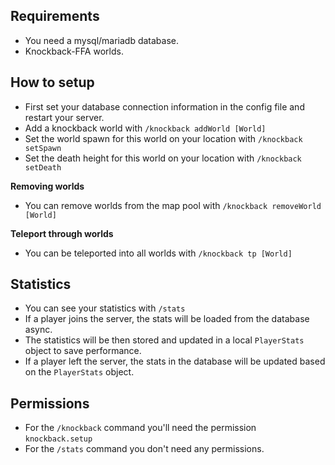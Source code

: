 ## Requirements
- You need a mysql/mariadb database.
- Knockback-FFA worlds.

## How to setup
- First set your database connection information in the config file and restart your server.
- Add a knockback world with `/knockback addWorld [World]`
- Set the world spawn for this world on your location with `/knockback setSpawn`
- Set the death height for this world on your location with `/knockback setDeath`

**Removing worlds**
- You can remove worlds from the map pool with `/knockback removeWorld [World]`

**Teleport through worlds**
- You can be teleported into all worlds with `/knockback tp [World]`

## Statistics
- You can see your statistics with `/stats`
- If a player joins the server, the stats will be loaded from the database async.
- The statistics will be then stored and updated in a local `PlayerStats` object to save performance.
- If a player left the server, the stats in the database will be updated based on the `PlayerStats` object.

## Permissions
- For the `/knockback` command you'll need the permission `knockback.setup`
- For the `/stats` command you don't need any permissions.
